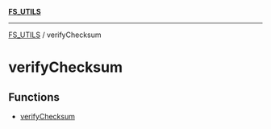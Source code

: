 [**FS_UTILS**](../README.md)

***

[FS_UTILS](../README.md) / verifyChecksum

# verifyChecksum

## Functions

- [verifyChecksum](functions/verifyChecksum.md)
